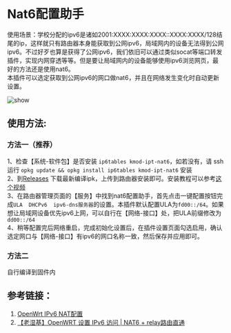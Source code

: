 # Nat6配置助手
使用场景：学校分配的ipv6是诸如2001:XXXX:XXXX:XXXX::XXXX:XXXX/128结尾的ip，这样就只有路由器本身能获取到公网ipv6，局域网内的设备无法得到公网ipv6。不过好歹也算是获得了公网ipv6，我们依旧可以通过类似socat等端口转发插件，实现内网穿透等等。但是要让局域网内的设备能够使用ipv6浏览网页，最好的方法还是使用nat6。  
本插件可以选定获取到公网ipv6的网口做nat6，并且在网络发生变化时自动更新设置。

![show](https://github.com/hedazhong/luci-app-nat6-helper/luci-app-nat6-helper/main/show.png)  

## 使用方法:
### 方法一（推荐）
1、检查【系统-软件包】是否安装 `ip6tables kmod-ipt-nat6`，如若没有，请 ssh 运行 `opkg update && opkg install ip6tables kmod-ipt-nat6` 安装  
2、到[Releases](https://github.com/Atomseek/luci-app-nat6-helper/releases) 下载最新编译ipk，上传到路由器安装即可。安装教程可以参考[这个视频](https://www.bilibili.com/video/av464065982/)  
3、在路由器管理页面的【服务】中找到nat6配置助手，首先点击一键配置按钮完成`ULA  DHCPv6  ipv6-dns服务器`的设置。本插件默认配置ULA为`fd00::/64`。如果想让局域网设备优先ipv6上网，可以自行在【网络-接口】处，把ULA前缀修改为`dd00::/64`  
4、稍等配置完后网络重启，完成初始化设置后，在插件设置页面勾选启用，确认选定网口与【网络-接口】有ipv6的网口名称一致，然后保存并应用即可。  

### 方法二
自行编译到固件内

## 参考链接：
1. [OpenWrt IPv6 NAT配置](https://www.wolai.com/littlenewton/nc13tvkvdazg62S2LNUKgd)
2. [【老湿基】OpenWRT 设置 IPv6 访问 | NAT6 + relay路由直通](https://www.bilibili.com/video/BV15K4y1W74Q/)
